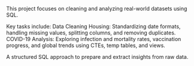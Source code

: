 This project focuses on cleaning and analyzing real-world datasets using SQL.

Key tasks include:
Data Cleaning Housing: Standardizing date formats, handling missing values, splitting columns, and removing duplicates.
COVID-19 Analysis: Exploring infection and mortality rates, vaccination progress, and global trends using CTEs, temp tables, and views.

A structured SQL approach to prepare and extract insights from raw data.

